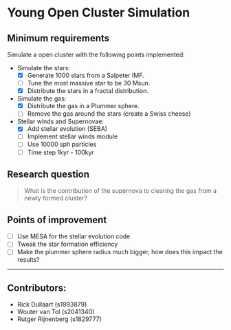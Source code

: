 # Young Open Cluster Simulation
## Minimum requirements
Simulate a open cluster with the following points implemented:
- Simulate the stars:
  - [x] Generate 1000 stars from a Salpeter IMF.
  - [ ] Tune the most massive star to be 30 Msun.
  - [x] Distribute the stars in a fractal distribution.
- Simulate the gas:
  - [x] Distribute the gas in a Plummer sphere.
  - [ ] Remove the gas around the stars (create a Swiss cheese)
- Stellar winds and Supernovae:
  - [x] Add stellar evolution (SEBA)
  - [ ] Implement stellar winds module
  - [ ] Use 10000 sph particles
  - [ ] Time step 1kyr - 100kyr

## Research question
> What is the contribution of the supernova to clearing the gas from a newly formed cluster?

## Points of improvement
- [ ] Use MESA for the stellar evolution code
- [ ] Tweak the star formation efficiency 
- [ ] Make the plummer sphere radius much bigger, how does this impact the results?

---
## Contributors:
- Rick Dullaart (s1993879)
- Wouter van Tol (s2041340)
- Rutger Rijnenberg (s1829777)

<!--- take a mass function (salpeter) and 1000 stars, maybe 1 30 solar mass starr or tune such that we have at least 1 large star. Take a fractal distribution of stars since it is less bound and stable. Take gas plummer sphere around this distribution of stars. 
As initial conditions eat away the gas around the stars proportional to the mass of the stars, like a swiss cheese. 
we need star evolution, use SEBA, for extra points we can use MESA, use 10000 shp particles.
One of our problems is the bridge timesteps after a supernova starts, then we can use 1000 or 10000 years timesteps.
Make the most massive star 30 solar masses and change it to virial equilibrium.
Is the gas blown away by the stellar winds or by the supernova?
What is the contribution of the supernova to clearing the gas?
present 14th december, deadline is 23rd of december
see if the swiss cheese approach is realistic --->